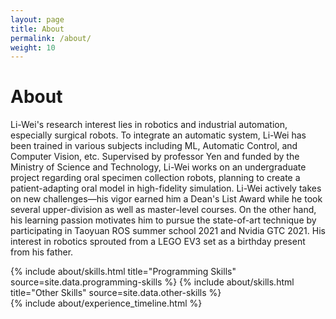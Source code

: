 ```yaml
---
layout: page
title: About
permalink: /about/
weight: 10
---
```


# **About**
Li-Wei's research interest lies in robotics and industrial automation, especially surgical robots. To integrate an automatic system, Li-Wei has been trained in various subjects including ML, Automatic Control, and Computer Vision, etc. Supervised by professor Yen and funded by the Ministry of Science and Technology, Li-Wei works on an undergraduate project regarding oral specimen collection robots, planning to create a patient-adapting oral model in high-fidelity simulation. Li-Wei actively takes on new challenges—his vigor earned him a Dean's List Award while he took several upper-division as well as master-level courses. On the other hand, his learning passion motivates him to pursue the state-of-art technique by participating in Taoyuan ROS summer school 2021 and Nvidia GTC 2021. His interest in robotics sprouted from a LEGO EV3 set as a birthday present from his father.

<div class="row">
{% include about/skills.html title="Programming Skills" source=site.data.programming-skills %}
{% include about/skills.html title="Other Skills" source=site.data.other-skills %}
</div>

<div class="row">
{% include about/experience_timeline.html %}
</div>